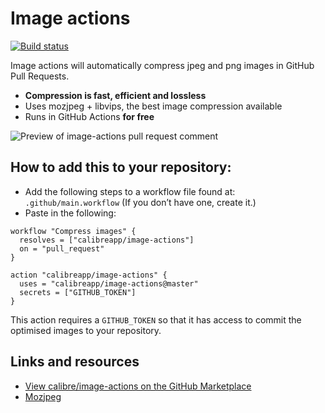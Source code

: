 # Image actions

[![Build status](https://badge.buildkite.com/2e05c99f1b21a027cd79868bbbd26fd2debfb1f959c8bb7d65.svg)](https://buildkite.com/calibre/image-actions)

Image actions will automatically compress jpeg and png images in GitHub Pull Requests.

- **Compression is fast, efficient and lossless**
- Uses mozjpeg + libvips, the best image compression available
- Runs in GitHub Actions **for free**

![Preview of image-actions pull request comment](https://user-images.githubusercontent.com/924/62024579-e1470d00-b218-11e9-8655-693ea42ba0f7.png)

## How to add this to your repository:

- Add the following steps to a workflow file found at: `.github/main.workflow` (If you don’t have one, create it.)
- Paste in the following:

```workflow
workflow "Compress images" {
  resolves = ["calibreapp/image-actions"]
  on = "pull_request"
}

action "calibreapp/image-actions" {
  uses = "calibreapp/image-actions@master"
  secrets = ["GITHUB_TOKEN"]
}
```

This action requires a `GITHUB_TOKEN` so that it has access to commit the optimised images to your repository.

## Links and resources

- [View calibre/image-actions on the GitHub Marketplace](https://github.com/marketplace/actions/image-actions)
- [Mozjpeg](https://github.com/mozilla/mozjpeg)
